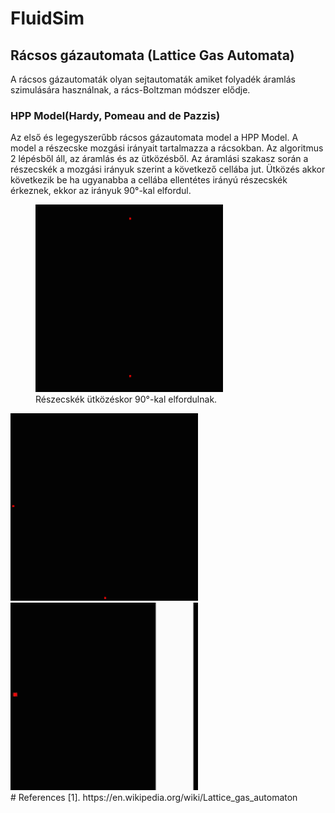 # FluidSim

## Rácsos gázautomata (Lattice Gas Automata)
A rácsos gázautomaták olyan sejtautomaták amiket folyadék áramlás szimulására használnak, a rács-Boltzman módszer elődje.

### HPP Model(Hardy, Pomeau and de Pazzis)
Az első és legegyszerűbb rácsos gázautomata model a HPP Model. A model a részecske mozgási irányait tartalmazza a rácsokban. Az algoritmus 2 lépésből áll, az áramlás és az ütközésből. Az áramlási szakasz során a részecskék a mozgási irányuk szerint a következő cellába jut. Ütközés akkor következik be ha ugyanabba a cellába ellentétes irányú részecskék érkeznek, ekkor az irányuk 90°-kal elfordul.

<div>
<figure>
<img src="fluid.gif" width="300" height="300"/>
<figcaption>Részecskék ütközéskor 90°-kal elfordulnak.</figcaption>
</figure> <img src="nothing.gif" width="300" height="300"/> <img src="bounce.gif" width="300" height="300"/>
</div>
# References
[1]. https://en.wikipedia.org/wiki/Lattice_gas_automaton
